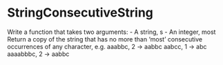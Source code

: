 # StringConsecutiveString
Write a function that takes two arguments: -          A string,  s -          An integer, most   Return a copy of the string that has no more than ‘most’ consecutive occurrences of any character, e.g.   aaabbc,  2 -> aabbc aabcc, 1 -> abc aaaabbbc, 2 -> aabbc
